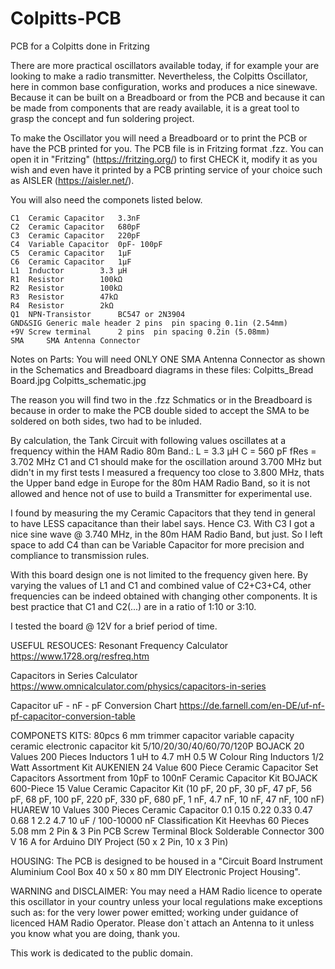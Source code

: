 # Colpitts-PCB
PCB for a Colpitts done in Fritzing

There are more practical oscillators available today, if for example your are looking to make a radio transmitter.
Nevertheless, the Colpitts Oscillator, here in common base configuration, works and produces a nice sinewave.
Because it can be built on a Breadboard or from the PCB 
and because it can be made from components that are ready available,
it is a great tool to grasp the concept and fun soldering project.

To make the Oscillator you will need a Breadboard or to print the PCB or have the PCB printed for you.
The PCB file is in Fritzing format .fzz.
You can open it in "Fritzing" (https://fritzing.org/) to first CHECK it, modify it as you wish
and even have it printed by a PCB printing service of your choice such as AISLER (https://aisler.net/).

You will also need the componets listed below.
	
	C1 	Ceramic Capacitor	3.3nF
	C2 	Ceramic Capacitor	680pF
	C3 	Ceramic Capacitor	220pF
	C4 	Variable Capacitor	0pF- 100pF
	C5 	Ceramic Capacitor	1µF
	C6 	Ceramic Capacitor	1µF
	L1 	Inductor		3.3 µH
	R1 	Resistor		100kΩ 
	R2 	Resistor		100kΩ 
	R3 	Resistor		47kΩ
	R4 	Resistor		2kΩ 
 	Q1 	NPN-Transistor		BC547 or 2N3904
  	GND&SIG Generic male header	2 pins 	pin spacing 0.1in (2.54mm)
 	+9V	Screw terminal		2 pins 	pin spacing 0.2in (5.08mm)
	SMA 	SMA Antenna Connector

Notes on Parts:
You will need ONLY ONE SMA Antenna Connector as shown in the Schematics and Breadboard diagrams in these files:
	Colpitts_Bread Board.jpg
	Colpitts_schematic.jpg

The reason you will find two in the .fzz Schmatics or in the Breadboard 
is because in order to make the PCB double sided to accept the SMA to be soldered on both sides, two had to be inluded.

By calculation, the Tank Circuit with following values oscillates at a frequency within the HAM Radio 80m Band.:
		L = 3.3 µH 
		C = 560 pF
		fRes = 3.702 MHz
C1 and C1 should make for the oscillation around 3.700 MHz but didn't in my first tests I measured a frequency too close to 3.800 MHz, 
thats the Upper band edge in Europe for the 80m HAM Radio Band, so it is not allowed and hence not of use to build a Transmitter for experimental use.

I found by measuring the my Ceramic Capacitors that they tend in general to have LESS capacitance than their label says.
Hence C3. With C3 I got a nice sine wave @ 3.740 MHz, in the 80m HAM Radio Band, but just.
So I left space to add C4 than can be Variable Capacitor for more precision and compliance to transmission rules.

With this board design one is not limited to the frequency given here.
By varying the values of L1 and C1 and combined value of C2+C3+C4,
other frequencies can be indeed obtained with changing other components.
It is best practice that C1 and C2(...) are in a ratio of 1:10 or 3:10.

I tested the board @ 12V for a brief period of time.


USEFUL RESOUCES:
Resonant Frequency Calculator
https://www.1728.org/resfreq.htm

Capacitors in Series Calculator
https://www.omnicalculator.com/physics/capacitors-in-series

Capacitor uF - nF - pF Conversion Chart
https://de.farnell.com/en-DE/uf-nf-pf-capacitor-conversion-table


COMPONETS KITS:
80pcs 6 mm trimmer capacitor variable capacity ceramic electronic capacitor kit 5/10/20/30/40/60/70/120P 
BOJACK 20 Values 200 Pieces Inductors 1 uH to 4.7 mH 0.5 W Colour Ring Inductors 1/2 Watt Assortment Kit 
AUKENIEN 24 Value 600 Piece Ceramic Capacitor Set Capacitors Assortment from 10pF to 100nF Ceramic Capacitor Kit 
BOJACK 600-Piece 15 Value Ceramic Capacitor Kit (10 pF, 20 pF, 30 pF, 47 pF, 56 pF, 68 pF, 100 pF, 220 pF, 330 pF, 680 pF, 1 nF, 4.7 nF, 10 nF, 47 nF, 100 nF) 
HUAREW 10 Values 300 Pieces Ceramic Capacitor 0.1 0.15 0.22 0.33 0.47 0.68 1 2.2 4.7 10 uF / 100-10000 nF Classification Kit 
Heevhas 60 Pieces 5.08 mm 2 Pin & 3 Pin PCB Screw Terminal Block Solderable Connector 300 V 16 A for Arduino DIY Project (50 x 2 Pin, 10 x 3 Pin) 

HOUSING:
The PCB is designed to be housed in a
"Circuit Board Instrument Aluminium Cool Box 40 x 50 x 80 mm DIY Electronic Project Housing".

WARNING and DISCLAIMER: 
You may need a HAM Radio licence to operate this oscillator in your country 
unless your local regulations make exceptions such as: 
	for the very lower power emitted;
	working under guidance of licenced HAM Radio Operator.
Please don`t attach an Antenna to it unless you know what you are doing, thank you.


This work is dedicated to the public domain.


